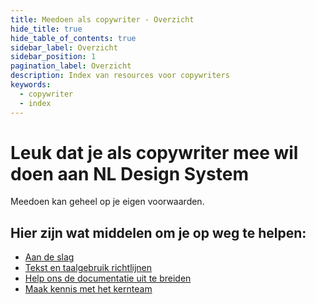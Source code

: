 ```yaml
---
title: Meedoen als copywriter - Overzicht
hide_title: true
hide_table_of_contents: true
sidebar_label: Overzicht
sidebar_position: 1
pagination_label: Overzicht
description: Index van resources voor copywriters
keywords:
  - copywriter
  - index
---
```


# Leuk dat je als copywriter mee wil doen aan NL Design System

Meedoen kan geheel op je eigen voorwaarden.

## Hier zijn wat middelen om je op weg te helpen:

- [Aan de slag](01-aan-de-slag.md)
- [Tekst en taalgebruik richtlijnen](02-tekst-en-taalgebruik.md)
- [Help ons de documentatie uit te breiden](03-bijdrage-leveren.md)
- [Maak kennis met het kernteam](../06-contact-met-kernteam.md)
